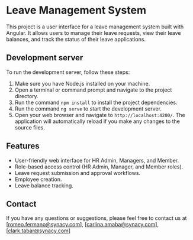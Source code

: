 # Leave Management System

This project is a user interface for a leave management system built with Angular. It allows users to manage their leave requests, view their leave balances, and track the status of their leave applications.

## Development server

To run the development server, follow these steps:

1. Make sure you have Node.js installed on your machine.
2. Open a terminal or command prompt and navigate to the project directory.
3. Run the command `npm install` to install the project dependencies.
4. Run the command `ng serve` to start the development server.
5. Open your web browser and navigate to `http://localhost:4200/`. The application will automatically reload if you make any changes to the source files.

## Features
- User-friendly web interface for HR Admin, Managers, and Member.
- Role-based access control (HR Admin, Manager, and Member roles).
- Leave request submission and approval workflows.
- Employee creation.
- Leave balance tracking.

## Contact
If you have any questions or suggestions, please feel free to contact us at [romeo.fermano@synacy.com], [carlina.amaba@synacy.com], [clark.tabar@synacy.com]
